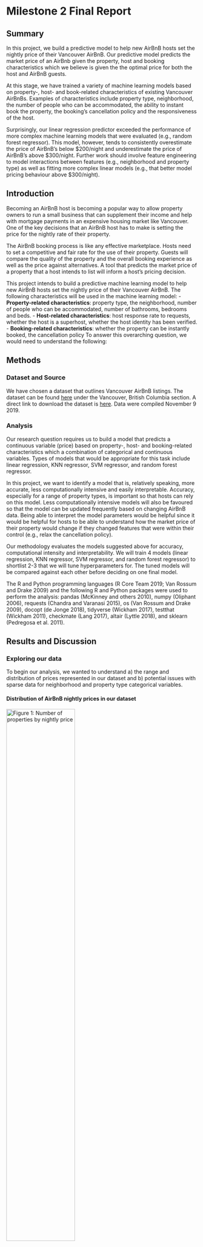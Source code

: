 Milestone 2 Final Report
================

## Summary

In this project, we build a predictive model to help new AirBnB hosts
set the nightly price of their Vancouver AirBnB. Our predictive model
predicts the market price of an AirBnb given the property, host and
booking characteristics which we believe is given the the optimal price
for both the host and AirBnB guests.

At this stage, we have trained a variety of machine learning models
based on property-, host- and book-related characteristics of existing
Vancouver AirBnBs. Examples of characteristics include property type,
neighborhood, the number of people who can be accommodated, the ability
to instant book the property, the booking’s cancellation policy and the
responsiveness of the host.

Surprisingly, our linear regression predictor exceeded the performance
of more complex machine learning models that were evaluated (e.g.,
random forest regressor). This model, however, tends to consistently
overestimate the price of AirBnB’s below $200/night and underestimate
the price of AirBnB’s above $300/night. Further work should involve
feature engineering to model interactions between features (e.g.,
neighborhood and property type) as well as fitting more complex linear
models (e.g., that better model pricing behaviour above $300/night).

## Introduction

Becoming an AirBnB host is becoming a popular way to allow property
owners to run a small business that can supplement their income and help
with mortgage payments in an expensive housing market like Vancouver.
One of the key decisions that an AirBnB host has to make is setting the
price for the nightly rate of their property.

The AirBnB booking process is like any effective marketplace. Hosts need
to set a competitive and fair rate for the use of their property. Guests
will compare the quality of the property and the overall booking
experience as well as the price against alternatives. A tool that
predicts the market price of a property that a host intends to list will
inform a host’s pricing decision.

This project intends to build a predictive machine learning model to
help new AirBnB hosts set the nightly price of their Vancouver AirBnB.
The following characteristics will be used in the machine learning
model: - **Property-related characteristics**: property type, the
neighborhood, number of people who can be accommodated, number of
bathrooms, bedrooms and beds. - **Host-related characteristics**: host
response rate to requests, whether the host is a superhost, whether the
host identity has been verified. - **Booking-related characteristics**:
whether the property can be instantly booked, the cancellation policy To
answer this overarching question, we would need to understand the
following:

## Methods

### Dataset and Source

We have chosen a dataset that outlines Vancouver AirBnB listings. The
dataset can be found [here](http://insideairbnb.com/get-the-data.html)
under the Vancouver, British Columbia section. A direct link to download
the dataset is
[here](http://data.insideairbnb.com/canada/bc/vancouver/2019-11-09/data/listings.csv.gz).
Data were compiled November 9 2019.

### Analysis

Our research question requires us to build a model that predicts a
continuous variable (price) based on property-, host- and
booking-related characteristics which a combination of categorical and
continuous variables. Types of models that would be appropriate for this
task include linear regression, KNN regressor, SVM regressor, and random
forest regressor.

In this project, we want to identify a model that is, relatively
speaking, more accurate, less computationally intensive and easily
interpretable. Accuracy, especially for a range of property types, is
important so that hosts can rely on this model. Less computationally
intensive models will also be favoured so that the model can be updated
frequently based on changing AirBnB data. Being able to interpret the
model parameters would be helpful since it would be helpful for hosts to
be able to understand how the market price of their property would
change if they changed features that were within their control (e.g.,
relax the cancellation policy).

Our methodology evaluates the models suggested above for accuracy,
computational intensity and interpretability. We will train 4 models
(linear regression, KNN regressor, SVM regressor, and random forest
regressor) to shortlist 2-3 that we will tune hyperparameters for. The
tuned models will be compared against each other before deciding on one
final model.

The R and Python programming languages (R Core Team 2019; Van Rossum and
Drake 2009) and the following R and Python packages were used to perform
the analysis: pandas (McKinney and others 2010), numpy (Oliphant 2006),
requests (Chandra and Varanasi 2015), os (Van Rossum and Drake 2009),
docopt (de Jonge 2018), tidyverse (Wickham 2017), testthat (Wickham
2011), checkmate (Lang 2017), altair (Lyttle 2018), and sklearn
(Pedregosa et al. 2011).

## Results and Discussion

### Exploring our data

To begin our analysis, we wanted to understand a) the range and
distribution of prices represented in our dataset and b) potential
issues with sparse data for neighborhood and property type categorical
variables.

#### Distribution of AirBnB nightly prices in our dataset

<img src="../output/number_of_properties_by_price.png" title="Figure 1: Number of properties by nightly price" alt="Figure 1: Number of properties by nightly price" width="60%" height="60%" />

We can see that majority of properties are priced between $50 to $200
per night. There is a long right tail to this distribution reflecting
fewer properties listed at high prices. As we create a model that
suggests / predicts a price of a new AirBnB property, we have to be
conscious of the fact that the training set has had more data to learn
from prices towards the centre of the
distribution.

#### Understanding Price by Neighborhood

<img src="../output/neighborhoods.png" title="Figure 2: Number of properties by price and neighborhood" alt="Figure 2: Number of properties by price and neighborhood" width="60%" height="60%" />
Some neighborhoods do not have any properties listed above a certain
price point. For instance, Strathcona and Killarney have no properties
listed above $350/night. Most neighborhoods do not have any properties
listed above $600/night. This lack of training examples for properties
of certain prices in certain neighborhoods has implications on our
model’s ability to predict properties in these “edge cases”. Downtown
and Kitsilano have some of the highest priced properties, with listings
almost consistently up to $
1000/night.

#### Understanding Price by Property Type

<img src="../output/price_by_property_type.png" title="Figure 3: Number of properties by price and property type" alt="Figure 3: Number of properties by price and property type" width="60%" height="60%" />
Other than houses, condos and apartments, other categories have very
sparse data, especially across price points. In particular, Aparthotel,
Bed and breakfast, Boat, Boutique hotel, Cabin, Cottage, Hotel,
Timeshare and Tinyhouse are problematic. The model we develop would be
able to best predict on unseen house, apartment and condo properties
since there is the most data to learn from across price points.

### Building our model

The first step in identifying the most appropriate model was to evaluate
four different machine learning models for accuracy and computational
complexity. Mean squared error (MSE) was used as the accuracy metric
since we are using regression
techniques.

| Models                            | Train MSE | Validation MSE | Computation time (s) |
| :-------------------------------- | --------: | -------------: | -------------------: |
| Linear Regression                 |  69770.76 |       73207.93 |               0.0242 |
| kNN Regressor                     |  56795.11 |       99535.03 |               0.6246 |
| Support Vector Machine Regression |  77902.28 |       79010.28 |               1.3930 |
| Random Forest Regressor           |  23060.37 |       94558.93 |               6.2313 |

Table 1: Baseline performance for four models

The linear regressor and support vector machine (SVM) regressor
performed the best in terms of accuracy on the validation set. While the
kNN regressor performed poorly, it has clearly overfit since
hyperparameters had not been tuned yet. We will shortlist these three
models for further analysis. As we can see, the random forest regressor
was not only computationally intensive, but also performed poorly.
Combined with the poor interpretability of random forest models, we have
removed this model from our consideration set.

We tuned `n_neighbors` and `gamma` hyperparameters for our kNN and SVM
regressors respectively. The following table shows our findings along
with the results for our linear
regressor.

| Models                  | Train MSE | Validation MSE | Computation time (s) |
| :---------------------- | --------: | -------------: | -------------------: |
| Linear Regression       | 69770.758 |       73207.93 |               0.0207 |
| Optimized kNN           |  4895.638 |       93072.14 |               0.6267 |
| Optimized SVM Regressor | 84757.310 |       85335.84 |               1.3840 |

Table 2: Performance of optimized models

To our surprise, our linear regressor performed the best on both
accuracy and computational complexity. Linear regression is also the
most interpretable. As a result, our linear regressor was selected as
the best model at this stage of our analysis.

### Evaluating our model: performance and limitations

To understand how our model performs on a variety of price ranges, we
created the following residual plot showing the difference in predicted
value compared to the actual price against actual
prices.

<img src="../output/residual_plot.png" title="Figure 4: Residuals by true price for linear regression model" alt="Figure 4: Residuals by true price for linear regression model" width="60%" height="60%" />

As we can see, our model tends to overestimate the price of AirBnB’s
below $200/night and underestimate the price of AirBnB’s above
$300/night. Since we fitted a linear model, this could indicate a
non-linear relationship between our features and price. Right now, our
model performs the best for properties that should be priced between
$200 and $300/night, a limitation that should be taken account if a user
were to use this model.

### Future directions

There are several ways to continue to improve our model performance that
we list below:

1)  **Feature engineering:** We selected a subset of features from a
    large dataset to train our model on based on our knowledge of
    AirBnB. Interviewing AirBnB hosts and frequent guests could reveal
    other important features that impact pricing. For instance,
    interactions between features (e.g., a property that accommodates
    many people in downtown Vancouver would be valued compared to one in
    the suburbs) could significantly improve the performance of the
    model. Engineering our features to group neighborhoods and property
    types that behave similarly but have few data points could also
    improve the performance of these edge cases.

2)  **Fitting more complex linear models:** Our results suggest a
    non-linear relationship between price and our features. We can
    explore improving model performance by assuming different model
    distributions that better reflect the long tail of higher priced
    properties.

Before our model is deployed for use, we also suggest pressure testing
our model against a range of input values to identify the types of
properties and bookings for which our model can make reliable
predictions.

# References

<div id="refs" class="references">

<div id="ref-chandra2015python">

Chandra, Rakesh Vidya, and Bala Subrahmanyam Varanasi. 2015. *Python
Requests Essentials*. Packt Publishing Ltd.

</div>

<div id="ref-docopt">

de Jonge, Edwin. 2018. *Docopt: Command-Line Interface Specification
Language*. <https://CRAN.R-project.org/package=docopt>.

</div>

<div id="ref-checkmate">

Lang, Michel. 2017. “checkmate: Fast Argument Checks for Defensive R
Programming.” *The R Journal* 9 (1): 437–45.
<https://journal.r-project.org/archive/2017/RJ-2017-028/index.html>.

</div>

<div id="ref-lyttle2018introducing">

Lyttle, Ian. 2018. “Vegawidget: Introducing Altair.”
<https://vegawidget.rbind.io/posts/2018-05-20-introducing-altair/>.

</div>

<div id="ref-mckinney2010data">

McKinney, Wes, and others. 2010. “Data Structures for Statistical
Computing in Python.” In *Proceedings of the 9th Python in Science
Conference*, 445:51–56. Austin, TX.

</div>

<div id="ref-oliphant2006guide">

Oliphant, Travis E. 2006. *A Guide to Numpy*. Vol. 1. Trelgol Publishing
USA.

</div>

<div id="ref-scikit-learn">

Pedregosa, F., G. Varoquaux, A. Gramfort, V. Michel, B. Thirion, O.
Grisel, M. Blondel, et al. 2011. “Scikit-Learn: Machine Learning in
Python.” *Journal of Machine Learning Research* 12: 2825–30.

</div>

<div id="ref-R">

R Core Team. 2019. *R: A Language and Environment for Statistical
Computing*. Vienna, Austria: R Foundation for Statistical Computing.
<https://www.R-project.org/>.

</div>

<div id="ref-Python">

Van Rossum, Guido, and Fred L. Drake. 2009. *Python 3 Reference Manual*.
Scotts Valley, CA: CreateSpace.

</div>

<div id="ref-testthat">

Wickham, Hadley. 2011. “Testthat: Get Started with Testing.” *The R
Journal* 3: 5–10.
<https://journal.r-project.org/archive/2011-1/RJournal_2011-1_Wickham.pdf>.

</div>

<div id="ref-tidyverse">

———. 2017. *Tidyverse: Easily Install and Load the ’Tidyverse’*.
<https://CRAN.R-project.org/package=tidyverse>.

</div>

</div>

